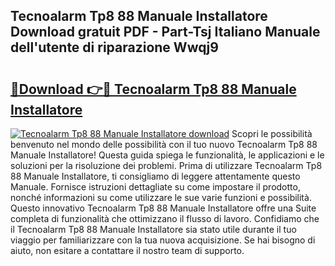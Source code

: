 ## Tecnoalarm Tp8 88 Manuale Installatore Download gratuit PDF - Part-Tsj Italiano Manuale dell'utente di riparazione Wwqj9

# <h2><a href="http://dfcr3f.blite.top/?on=Tecnoalarm+Tp8+88+Manuale+Installatore">🔗Download 👉🔴 Tecnoalarm Tp8 88 Manuale Installatore</a></h2>

[![Tecnoalarm Tp8 88 Manuale Installatore download](https://i.imgur.com/lujVjoI.png)](http://dfcr3f.blite.top/?on=Tecnoalarm+Tp8+88+Manuale+Installatore)
Scopri le possibilità benvenuto nel mondo delle possibilità con il tuo nuovo Tecnoalarm Tp8 88 Manuale Installatore! Questa guida spiega le funzionalità, le applicazioni e le soluzioni per la risoluzione dei problemi. Prima di utilizzare Tecnoalarm Tp8 88 Manuale Installatore, ti consigliamo di leggere attentamente questo Manuale. Fornisce istruzioni dettagliate su come impostare il prodotto, nonché informazioni su come utilizzare le sue varie funzioni e possibilità. Questo innovativo Tecnoalarm Tp8 88 Manuale Installatore offre una Suite completa di funzionalità che ottimizzano il flusso di lavoro. Confidiamo che il Tecnoalarm Tp8 88 Manuale Installatore sia stato utile durante il tuo viaggio per familiarizzare con la tua nuova acquisizione. Se hai bisogno di aiuto, non esitare a contattare il nostro team di supporto.
